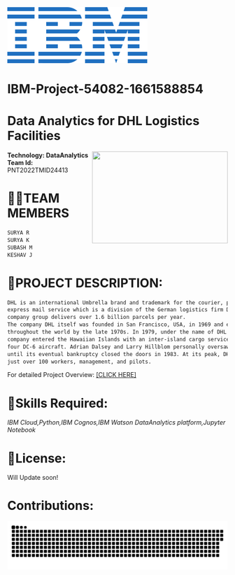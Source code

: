 <a href="https://github.com/othneildrew/Best-README-Template">
<img src="https://github.com/gogulkrish/readmetemp/blob/master/images/IBM_logo.svg.png" alt="Logo" width="320" height="128" >
</a>
 
# IBM-Project-54082-1661588854
# Data Analytics for DHL Logistics Facilities
<img src="https://cdn.dribbble.com/users/2929464/screenshots/5732611/media/9e4c99f2dccc3103c274715ac928490f.gif" align="right" width="310" height="210"/>

<b>Technology: DataAnalytics </b> <br>
<b>Team Id: </b>PNT2022TMID24413</b><br>

# **👩‍👦TEAM MEMBERS**    
```html                      
SURYA R         
SURYA K       
SUBASH M         
KESHAV J             
``` 

# **📜PROJECT DESCRIPTION:**
```html
DHL is an international Umbrella brand and trademark for the courier, package delivery, and
express mail service which is a division of the German logistics firm Deutsche Post. The
company group delivers over 1.6 billion parcels per year.
The company DHL itself was founded in San Francisco, USA, in 1969 and expanded its service
throughout the world by the late 1970s. In 1979, under the name of DHL Air Cargo, the
company entered the Hawaiian Islands with an inter-island cargo service using two DC-3 and
four DC-6 aircraft. Adrian Dalsey and Larry Hillblom personally oversaw the daily operations
until its eventual bankruptcy closed the doors in 1983. At its peak, DHL Air Cargo employed
just over 100 workers, management, and pilots.
```
For detailed Project Overview: [[CLICK HERE]](https://drive.google.com/file/d/1H4D3L1QbcOKLXcXVlIKrOh3yMdUFyRcQ/view?usp=sharing)


# **🎯Skills Required:**
<i>IBM Cloud,Python,IBM Cognos,IBM Watson DataAnalytics platform,Jupyter Notebook</i>

# 🔑License:
Will Update soon!

# Contributions:
![Snake animation](https://github.com/SuryaR-25/Snake/blob/main/profile-output/github-contribution-grid-snake.svg)
